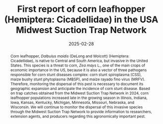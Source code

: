 ---
title: 'First report of corn leafhopper (Hemiptera: Cicadellidae) in the USA Midwest Suction Trap Network'
date: '2025-02-28'
doi: ''
journal: Insecta Mundi
issue: '1110'
pagination: '1–10'
zoobank: 'urn:lsid:zoobank.org:pub:685E13F0-9241-495F-A91D-899AFAC4470F'
authors:
  - first_name: 'Doris M.'
    last_name: 'Lagos-Kutz'
    affiliation: 'Illinois Natural History Survey-Prairie Research Institute, University of Illinois at Urbana-Champaign, 1816 South Oak Street, Champaign, Illinois, 61820, USA'
    email: 'dlagos@illinois.edu'
    orcid: ''

  - first_name: 'Isabel'
    last_name: 'Plasencia'
    affiliation: 'Department of Crop Sciences, University of Illinois at Urbana-Champaign, 1102 S. Goodwin Avenue, Urbana, Illinois, 61801, USA'
    email: 'Isabel7@illinois.edu'
    orcid: ''

  - first_name: 'Christopher H.'
    last_name: 'Dietrich'
    affiliation: 'Illinois Natural History Survey-Prairie Research Institute, University of Illinois at Urbana-Champaign, 607 E. Peabody Drive, Champaign, Illinois, 61820, USA'
    email: 'chdietri@illinois.edu'
    orcid: ''

  - first_name: 'Joseph'
    last_name: 'LaForest'
    affiliation: 'Department of Entomology, University of Georgia, 2360 Rainwater Road, Tifton, Georgia, 31793, USA'
    email: 'laforest@uga.edu'
    orcid: ''

  - first_name: 'Brian'
    last_name: 'McCornack'
    affiliation: 'Department of Entomology, Manhattan State University, 1603 Old Claflin Pl., Manhattan, Kansas, 66506, USA'
    email: 'mccornac@ksu.edu'
    orcid: ''

  - first_name: 'Erin'
    last_name: 'Hodgson'
    affiliation: 'Department of Plant Pathology, Entomology and Microbiology, Iowa State University, 2213 Pammel Drive, Ames, Iowa, 50011, USA'
    email: 'ewh@iastate.edu'
    orcid: ''

  - first_name: 'Raul T.'
    last_name: 'Villanueva'
    affiliation: 'Department of Entomology, University of Kentucky, 1205 Hopkinsville Street P.O. Box 469, Princeton, Kentucky, 42445, USA'
    email: 'raul.villanueva@uky.edu'
    orcid: ''

  - first_name: 'Nicholas J.'
    last_name: 'Seiter'
    affiliation: 'Department of Crop Sciences, University of Illinois at Urbana-Champaign, 1102 S. Goodwin Avenue, Urbana, Illinois, 61801, USA'
    email: 'nseiter@illinois.edu'
    orcid: ''

  - first_name: 'Anthony J.'
    last_name: 'McMechan'
    affiliation: 'Department of Entomology, University of Nebraska-Lincoln, 105B Entomology Hall, Lincoln, Nebraska, 68583, USA'
    email: 'justin.mcmechan@unl.edu'
    orcid: ''

  - first_name: 'Michael S.'
    last_name: 'Crossley'
    affiliation: 'Department of Entomology and Wildlife Ecology, University of Delaware, Newark, Delaware, 19716, USA'
    email: 'crossley@udl.edu'
    orcid: ''

  - first_name: 'Steven J.'
    last_name: 'Clough'
    affiliation: 'United States Department of Agriculture-Agricultural Research Service, 1101 W Peabody Drive, Urbana, Illinois, 61801, USA'
    email: 'steven.clough@usda.gov'
    orcid: ''


download: ''

supplementary:
  - ''

keywords:
  - Host plant
  - corn
  - corn stunt disease
  - monitoring
  - distribution

categories:
  - Coleoptera
  - Eucnemidae
  
references:
  - authors: Bahlai CA, Schaafsma AW, Lagos DM, Voegtlin DJ, Smith JL, Welsman JA, Xue Y, DiFonzo C, Hallett RH.
    year: 2014
    title: 'Factors inducing migratory forms of soybean aphid and an examination of North American spatial dynamics of this species in the context of migratory behavior. Agriculture and Forest Entomology 16(3)'
    pages: 240–250
    doi: 
    url: 
    access: 

  - authors: Bradfute OE, Tsai JH, Gordon DT.
    year: 1981
    title: 'Spiroplasma and viruses associated with maize epidemic in southern Florida. Plant Disease 65'
    pages: 837–841
    doi: 
    url: 
    access: 

  - authors: Crossley MS, Hogg DB.
    year: 2015
    title: 'Potential overwintering locations of soybean aphid (Hemiptera: Aphididae) colonizing soybean in Ohio and Wisconsin. Environmental Entomology 44(2)'
    pages: 210–222
    doi: 
    url: 
    access: 

  - authors: Crossley MS, Lagos-Kutz DM, Davis TS, Eigenbrode SD, Hartman GL, Voegtlin DJ, Snyder WE.
    year: 2022
    title: 'Precipitation change accentuates or reverses temperature effects on aphid dispersal. Ecological Applications 32(5): e2593.'
    pages: 
    doi: 
    url: 
    access: 

  - authors: Crossley MS, Meier AR, Baldwin EM, Berry LL, Crenshaw LC, Hartman GL, Lagos-Kutz D, Nichols DH, Patel K, Varriano S, Snyder WE, Moran MD.
    year: 2020
    title: 'No net insect abundance and diversity decline across US long term ecological research sites. Nature Ecology and Evolution 4'
    pages: 1368–1376
    doi: 
    url: 
    access: 

  - authors: Crossley MS, Smith OM, Davis TS, Eigenbrode SD, Hartman GL, Lagos-Kutz DM, Halbert SE, Voegtlin DJ, Moran MD, Snyder WE.
    year: 2021
    title: 'Complex life histories predispose aphids to recent abundance declines. Global Change Biology 27(18)'
    pages: 4283–4293
    doi: 
    url: 
    access: 

  - authors: Geist L.
    year: 2024
    title: 'First Case of Corn Stunt Confirmed in Missouri | MU Extension.'
    pages: 
    doi: 
    url: https://extension.missouri.edu/
    access: (Last accessed 21 January 2025.)

  - authors: Faris AM, Rodrigues Duffeck M, Olson JD, Espindola AS, Muller L, Velasco SE, Zambiasi JM.
    year: 2024
    title: 'First report of <i>Dalbulus maidis </i>(DeLong and Wolcott) (Hemiptera: Cicadellidae) in Oklahoma. Insects 15'
    pages: 778
    doi: 
    url: 
    access: 

  - authors: Frazier NW.
    year: 1945
    title: 'A streak disease of corn in California. Plant Disease Reporter 29'
    pages: 212–213
    doi: 
    url: 
    access: 

  - authors: Keough S, Danielson J, Marshall JM, Lagos-Kutz D, Voegtlin DJ, Srinivasan R, Nachappa P.
    year: 2018
    title: 'Factors affecting population dynamics of thrips vectors of soybean vein necrosis virus. Environmental Entomology 47(3)'
    pages: 734–740
    doi: 
    url: 
    access: 

  - authors: Lagos-Kutz DM, Clark RB, Seiter N, Clough SJ, Hartman GL, Crossley M.
    year: 2024
    title: 'Tracking flight activity of potato leafhoppers (Hemiptera: Cicadellidae) with the Midwest Suction Trap Network. Environmental Entomology 53(3)'
    pages: 433–441
    doi: 
    url: 
    access: 

  - authors: Lagos-Kutz D, DiFonzo C, Hartman GL.
    year: 2021
    title: 'New records of aphids (Hemiptera: Aphididae) on hemp found in the Midwest USA. The Great Lake Entomologist 54(2)'
    pages: 193–199
    doi: 
    url: 
    access: 

  - authors: Lagos-Kutz D, Potter B, DiFonzo C, Russell H, Hartman GL.
    year: 2018a
    title: 'Two aphid species, <i>Phorodon cannabis </i>and <i>Rhopalosiphum rufiabdominale</i>, identified as potential pests on industrial hemp, <i>Cannabis sativa </i>L., in the US Midwest. Crop, Forage & Turfgrass Management 4'
    pages: 180032
    doi: 
    url: 
    access: 

  - authors: Hartman G.
    year: 2018b
    title: 'Dispersal records of the sugarcane aphid, <i>Melanaphis sacchari </i>(Zehntner) (Hemiptera: Aphididae), through the Midwest Suction Trap Network. Florida Entomologist 101(3)'
    pages: 508–510
    doi: 
    url: 
    access: 

  - authors: Lagos-Kutz D, Voegtlin DJ, Onstad D, Hogg D, Ragsdale D, Tilmon K, Hodgson E, DiFonzo C, Groves R, Krupke C, LaForest J, Seiter NJ, Duerr E, Bradford B, Hartman GL.
    year: 2020
    title: 'The soybean aphid suction trap network: Sampling the aerobiological “Soup”. American Entomologist 66(1)'
    pages: 48–55
    doi: 
    url: 
    access: 

  - authors: Muturi EJ, Lagos-Kutz D, Dunlap C, Ramirez JL, Rooney AP, Hartman GL, Fields CJ, Rendon G, Kim CH.
    year: 2018
    title: 'Mosquito microbiota cluster by host sampling location. Parasites Vectors 11(1)'
    pages: 468
    doi: 
    url: 
    access: 

  - authors: Nault LR.
    year: 1980
    title: 'Maize bushy stunt and corn stunt: a comparison of disease symptoms, pathogen host ranges, and vectors. Phytopathology 70'
    pages: 659–662
    doi: 
    url: 
    access: 

  - authors: Nault LR.
    year: 1990
    title: 'Evolution of an insect pest: maize and the corn leafhopper, a case study. Maydica 35'
    pages: 165–175
    doi: 
    url: 
    access: 

  - authors: Nault LR, Knoke JK.
    year: 1981
    title: 'Maize vectors [Virus]. p. 77–84. In: Gordon DT, Knoke JK, Scott GE (eds.). Virus and virus like diseases of maize in the United States. Southern Cooperative Series Bulletin 247. Southern Regional Research Center; New Orleans, LA. 218 p.'
    pages: 
    doi: 
    url: 
    access: 

  - authors: Nelson S.
    year: 2024
    title: 'Kansas Corn Hit By Corn Stunt Disease Outbreak.'
    pages: 
    doi: 
    url: https://kansasagconnection.com/news/
    access: (Last accessed 9 January 2025.)

  - authors: Oliveira CM, Frizzas MR.
    year: 2021
    title: 'Eight decades of <i>Dalbulus maidis </i>(DeLong & Wolcott) (Hemiptera, Cicadellidae) in Brazil: What we know and what we need to know. Neotropical Entomology 51'
    pages: 1–17
    doi: 
    url: 
    access: 

  - authors: Onofre R, McCornack B, Zukoff A, Day C.
    year: 2024
    title: 'Agronomy eUpdate October 3rd, 2024 : Issue 1023. Corn Stunt Spiroplasma: a New Threat to Corn.'
    pages: 
    doi: 
    url: https://eupdate.agronomy.ksu.edu/article/corn-stunt-spiroplasma-a-newthreat-
    access: (Last accessed 9 January 2025.)

  - authors: Schmidt NP, O’Neal ME, Anderson PF, Lagos DM, Voegtlin DJ, Bailey W, Caragea PC, Cullen EM, Difonzo CD, Elliott K, Gratton C, Johnson D, Krupke C, McCornack BP, O’Neil R, Ragsdale DW, Tilmon KJ, Witworth J.
    year: 2012
    title: 'Spatial distribution of <i>Aphis glycines </i>(Hemiptera: Aphididae): A summary of the suction trap network. Journal of Economic Entomology 105'
    pages: 259–271
    doi: 
    url: 
    access: 

  - authors: Stoner WN, Ullstrup AJ.
    year: 1964
    title: 'Corn stunt disease. Information sheet 844. Mississippi Agricultural Experimentation Station; Mississippi State, MS. 5 p.'
    pages: 
    doi: 
    url: 
    access: 

  - authors: Thekke-Veetil T, Lagos-Kutz DM, Domier LL, McCoppin NK, Hartman GL, Clough SJ.
    year: 2024
    title: 'Exploring virus diversity in the potato leafhopper (<i>Empoasca fabae</i>), an economically important agricultural pest. Viruses 16'
    pages: 1305
    doi: 
    url: 
    access: 

  - authors: Thekke-Veetil T, Lagos-Kutz D, McCoppin NK, Hartman GL, Ju H, Lim H, Domier LL.
    year: 2020
    title: 'Soybean thrips (Thysanoptera: Thripidae) harbor highly diverse populations of arthropod, fungal and plant viruses. Viruses 12'
    pages: 1376
    doi: 
    url: 
    access: 

  - authors: Triplehorn BW, Nault LR.
    year: 1985
    title: 'Phylogenetic classification of the genus <i>Dalbulus </i>(Homoptera: Cicadellidae), and notes on the phylogeny of the Macrostelini. Annals of the Entomological Society of America 78'
    pages: 291–315
    doi: 
    url: 
    access: 

  - authors: Tsai JH, Miller JW.
    year: 1995
    title: 'Corn stunt spiroplasma. Plant Pathology Circular 373'
    pages: 1–3
    doi: 
    url: 
    access: 

  - authors: Virla EG.
    year: 2024
    title: '<i>Dalbulus maidis </i>(Hemiptera: Cicadellidae), vector del “achaparramiento or raquitismo” del maíz. Miscelanea 152'
    pages: 1–49
    doi: 
    url: 
    access: 

  - authors: Wang Y, Yang F.
    year: 2024
    title: 'First Detection of Corn Leafhopper in Minnesota in 2024.'
    pages: 
    doi: 
    url: https://blog-crop-news.extension.umn.edu/2024/10/first-detection-of-corn-leafhopper-in.
    access: (Last accessed 21 January 2025.)

abstract: 'Corn leafhopper, <i>Dalbulus maidis</i> (DeLong and Wolcott) (Hemiptera: Cicadellidae), is native to Central and South America, but invasive in the United States. This species is a threat to corn, <i>Zea mays</i> L., one of the main crops of economic importance in the US, because it is also a vector of three pathogens responsible for corn stunt diseases complex: corn stunt spiroplasma (CSS), maize bushy stunt phytoplasma (MBSP), and maize rayado fino virus (MRFV). Therefore, monitoring the dispersal of this pest is necessary to document its geographic expansion and anticipate the incidence of corn stunt disease. Based on trap catches obtained from the Midwest Suction Trap Network in 2024, corn leafhopper populations increased late in the growing season in Illinois, Indiana, Iowa, Kansas, Kentucky, Michigan, Minnesota, Missouri, Nebraska, and Wisconsin. We will continue to monitor the dispersal of this invasive species through the Midwest Suction Trap Network to provide information to researchers, extension agents, and producers regarding this agronomically important pest.'
---